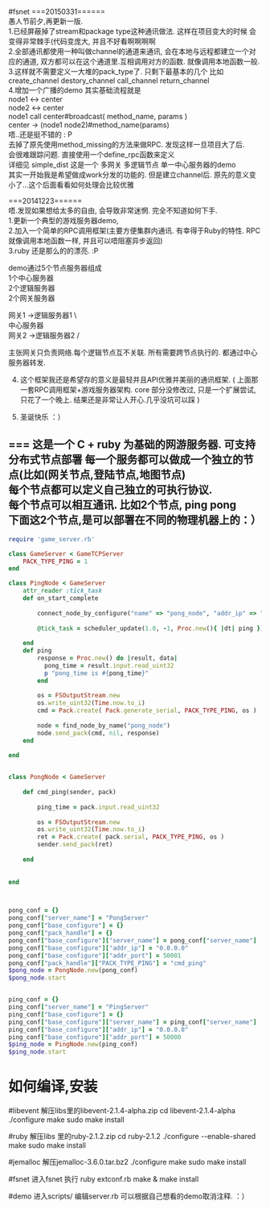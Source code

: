 #fsnet
===20150331======  
愚人节前夕,再更新一版.  
1.已经屏蔽掉了stream和package type这种通讯做法. 这样在项目变大的时候 会变得非常棘手(代码变庞大, 并且不好看啊啊啊啊   
2.全部通讯都使用一种叫做channel的通道来通讯, 会在本地与远程都建立一个对应的通道, 双方都可以在这个通道里.互相调用对方的函数.   就像调用本地函数一般.  
3.这样就不需要定义一大堆的pack_type了. 只剩下最基本的几个 比如 create_channel destory_channel call_channel return_channel  
4.增加一个广播的demo  其实基础流程就是  
node1 <-> center  
node2 <-> center  
node1 call center#broadcast( method_name, params )  
center -> (node1 node2)#method_name(params)  
唔..还是挺不错的 : P  
去掉了原先使用method_missing的方法来做RPC. 发现这样一旦项目大了后.   
会很难跟踪问题. 直接使用一个define_rpc函数来定义    
详细见 simple_dist  这是一个 多网关 多逻辑节点 单一中心服务器的demo  
其实一开始我是希望做成work分发的功能的. 但是建立channel后. 原先的意义变小了...这个后面看看如何处理会比较优雅      


  
===20141223======  
唔.发现如果想给太多的自由, 会导致非常迷惘. 完全不知道如何下手.  
1.更新一个典型的游戏服务器demo,   
2.加入一个简单的RPC调用框架(主要方便集群内通讯. 有幸得于Ruby的特性. RPC就像调用本地函数一样, 并且可以唔阻塞异步返回)  
3.ruby 还是那么的的漂亮. :P  

demo通过5个节点服务器组成  
1个中心服务器  
2个逻辑服务器  
2个网关服务器    

  
网关1 ->逻辑服务器1 \  
									中心服务器  
网关2 ->逻辑服务器2 /  
        

主张网关只负责网络.每个逻辑节点互不关联. 所有需要跨节点执行的. 都通过中心服务器转发.  
  
  
4. 这个框架我还是希望存的意义是最轻并且API优雅并美丽的通讯框架.  ( 上面那一套RPC调用框架+游戏服务器架构. core 部分没修改过, 只是一个扩展尝试, 只花了一个晚上.   结果还是非常让人开心.几乎没坑可以踩  )  
  
5. 圣诞快乐 ：）  
  
===
这是一个 C + ruby 为基础的网游服务器. 可支持分布式节点部署	
每一个服务都可以做成一个独立的节点(比如(网关节点,登陆节点,地图节点) 		  
每个节点都可以定义自己独立的可执行协议.  
每个节点可以相互通讯. 比如2个节点, ping pong				
下面这2个节点,是可以部署在不同的物理机器上的：）		  
---


``` ruby
require 'game_server.rb'

class GameServer < GameTCPServer
	PACK_TYPE_PING = 1
end

class PingNode < GameServer
	attr_reader :tick_task
	def on_start_complete
		
		connect_node_by_configure("name" => "pong_node", "addr_ip" => "0.0.0.0", "addr_port" => 50001)
		
		@tick_task = scheduler_update(1.0, -1, Proc.new(){ |dt| ping });
		
	end
	def ping
		response = Proc.new() do |result, data|
		  pong_time = result.input.read_uint32
		  p "pong_time is #{pong_time}"
		end
		
		os = FSOutputStream.new
		os.write_uint32(Time.now.to_i)
		cmd = Pack.create( Pack.generate_serial, PACK_TYPE_PING, os )
		
		node = find_node_by_name("pong_node")
		node.send_pack(cmd, nil, response)
	end
	
end


class PongNode < GameServer
	
	def cmd_ping(sender, pack)
		
		ping_time = pack.input.read_uint32
		
		os = FSOutputStream.new
		os.write_uint32(Time.now.to_i)
		ret = Pack.create( pack.serial, PACK_TYPE_PING, os )
		sender.send_pack(ret)
			
	end
	
	
end



pong_conf = {}
pong_conf["server_name"] = "PongServer"
pong_conf["base_configure"] = {}
pong_conf["pack_handle"] = {}
pong_conf["base_configure"]["server_name"] = pong_conf["server_name"]
pong_conf["base_configure"]["addr_ip"] = "0.0.0.0"
pong_conf["base_configure"]["addr_port"] = 50001
pong_conf["pack_handle"]["PACK_TYPE_PING"] = "cmd_ping"
$pong_node = PongNode.new(pong_conf)
$pong_node.start


ping_conf = {}
ping_conf["server_name"] = "PingServer"
ping_conf["base_configure"] = {}
ping_conf["base_configure"]["server_name"] = ping_conf["server_name"]
ping_conf["base_configure"]["addr_ip"] = "0.0.0.0"
ping_conf["base_configure"]["addr_port"] = 50000
$ping_node = PingNode.new(ping_conf)
$ping_node.start

``` 




# 如何编译,安装

#libevent
解压libs里的libevent-2.1.4-alpha.zip
cd libevent-2.1.4-alpha
./configure 
make
sudo make install

#ruby
解压libs 里的ruby-2.1.2.zip 
cd ruby-2.1.2
./configure --enable-shared
make
sudo make install

#jemalloc
解压jemalloc-3.6.0.tar.bz2
./configure
make
sudo make install

#fsnet
进入fsnet
执行
ruby extconf.rb
make & make install


#demo
进入scripts/ 
编辑server.rb
可以根据自己想看的demo取消注释. ：）

